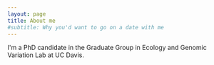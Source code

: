 ```yaml
---
layout: page
title: About me
#subtitle: Why you'd want to go on a date with me
---
```


I'm a PhD candidate in the Graduate Group in Ecology and Genomic Variation Lab at UC Davis.


